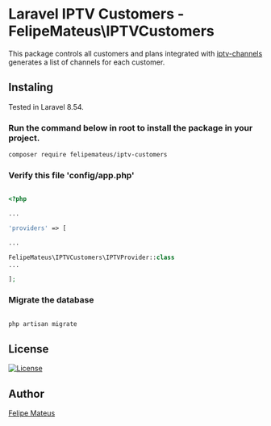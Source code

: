 # Laravel IPTV Customers - FelipeMateus\IPTVCustomers

  
  
This package controls all customers and plans integrated with [iptv-channels](https://github.com/eufelipemateus/laravel-iptv-channels)  generates a list of channels for each customer.
 
  

## Instaling

  

Tested in Laravel 8.54.

  

### Run the command below in root to install the package in your project.

  

```bash
composer require felipemateus/iptv-customers
```

  
  

### Verify this file 'config/app.php'

```php

<?php

...

'providers' => [

...

FelipeMateus\IPTVCustomers\IPTVProvider::class
...

];

```

  

### Migrate the database

  
  

```bash

php artisan migrate

```

  

## License

  

[![License](http://poser.pugx.org/felipemateus/iptv-customers/license)](https://packagist.org/packages/felipemateus/iptv-customers)

  

## Author

  

[Felipe Mateus](https://felipemateus.com)
